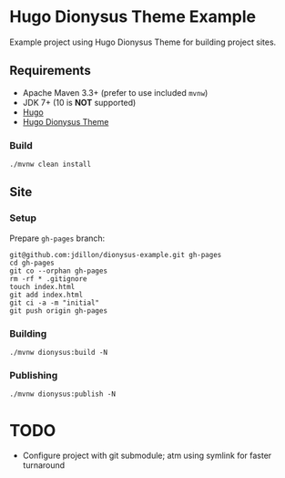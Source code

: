 # Hugo Dionysus Theme Example

Example project using Hugo Dionysus Theme for building project sites.

## Requirements

* Apache Maven 3.3+ (prefer to use included `mvnw`)
* JDK 7+ (10 is **NOT** supported)
* [Hugo](https://gohugo.io/getting-started/installing/)
* [Hugo Dionysus Theme](https://github.com/jdillon/hugo-dionysus-theme)

### Build

    ./mvnw clean install

## Site 

### Setup

Prepare `gh-pages` branch:

    git@github.com:jdillon/dionysus-example.git gh-pages
    cd gh-pages
    git co --orphan gh-pages
    rm -rf * .gitignore
    touch index.html
    git add index.html
    git ci -a -m "initial"
    git push origin gh-pages

### Building

    ./mvnw dionysus:build -N
    
### Publishing

    ./mvnw dionysus:publish -N

# TODO

* Configure project with git submodule; atm using symlink for faster turnaround 
